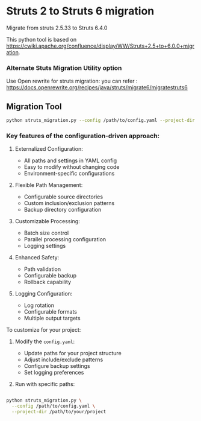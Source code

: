 # Struts 2 to Struts 6 migration
Migrate from struts 2.5.33 to Struts 6.4.0

This python tool is based on https://cwiki.apache.org/confluence/display/WW/Struts+2.5+to+6.0.0+migration.

### Alternate Stuts Migration Utility option 
Use Open rewrite for struts migration: you can refer : https://docs.openrewrite.org/recipes/java/struts/migrate6/migratestruts6

## Migration Tool

```bash
python struts_migration.py --config /path/to/config.yaml --project-dir /path/to/project
```

### Key features of the configuration-driven approach:

1. Externalized Configuration:
   - All paths and settings in YAML config
   - Easy to modify without changing code
   - Environment-specific configurations

2. Flexible Path Management:
   - Configurable source directories
   - Custom inclusion/exclusion patterns
   - Backup directory configuration

3. Customizable Processing:
   - Batch size control
   - Parallel processing configuration
   - Logging settings

4. Enhanced Safety:
   - Path validation
   - Configurable backup
   - Rollback capability

5. Logging Configuration:
   - Log rotation
   - Configurable formats
   - Multiple output targets

To customize for your project:

1. Modify the `config.yaml`:
   - Update paths for your project structure
   - Adjust include/exclude patterns
   - Configure backup settings
   - Set logging preferences

2. Run with specific paths:
```bash

python struts_migration.py \
  --config /path/to/config.yaml \
  --project-dir /path/to/your/project
```



